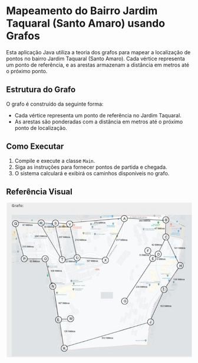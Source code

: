 # Mapeamento do Bairro Jardim Taquaral (Santo Amaro) usando Grafos

Esta aplicação Java utiliza a teoria dos grafos para mapear a localização de pontos no bairro Jardim Taquaral (Santo Amaro). Cada vértice representa um ponto de referência, e as arestas armazenam a distância em metros até o próximo ponto.

## Estrutura do Grafo

O grafo é construído da seguinte forma:

- Cada vértice representa um ponto de referência no Jardim Taquaral.
- As arestas são ponderadas com a distância em metros até o próximo ponto de localização.


## Como Executar

1. Compile e execute a classe `Main`.
2. Siga as instruções para fornecer pontos de partida e chegada.
3. O sistema calculará e exibirá os caminhos disponíveis no grafo.

## Referência Visual

![Mapa Jardim Taquaral (Santo Amaro)](referencia_visual_jardim_taquaral.png)




